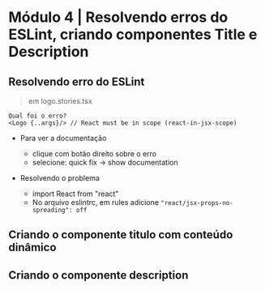 # Módulo 4 | Resolvendo erros do ESLint, criando componentes Title e Description

## Resolvendo erro do ESLint

> em logo.stories.tsx

```
Qual foi o erro?
<Logo {..args}/> // React must be in scope (react-in-jsx-scope)
```

- Para ver a documentação

  - clique com botão direito sobre o erro
  - selecione: quick fix -> show documentation

- Resolvendo o problema
  - import React from "react"
  - No arquivo eslintrc, em rules adicione `"react/jsx-props-no-spreading": off`

## Criando o componente titulo com conteúdo dinâmico

## Criando o componente description
